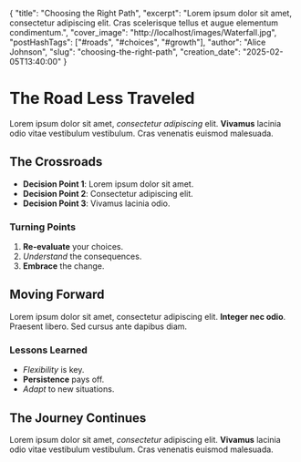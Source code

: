 {
    "title": "Choosing the Right Path",
    "excerpt": "Lorem ipsum dolor sit amet, consectetur adipiscing elit. Cras scelerisque tellus et augue elementum condimentum.",
    "cover_image": "http://localhost/images/Waterfall.jpg",
    "postHashTags": ["#roads", "#choices", "#growth"],
    "author": "Alice Johnson",
    "slug": "choosing-the-right-path",
    "creation_date": "2025-02-05T13:40:00"
}
  
# The Road Less Traveled

Lorem ipsum dolor sit amet, *consectetur adipiscing* elit. **Vivamus** lacinia odio vitae vestibulum vestibulum. Cras venenatis euismod malesuada.

## The Crossroads

- **Decision Point 1**: Lorem ipsum dolor sit amet.
- **Decision Point 2**: Consectetur adipiscing elit.
- **Decision Point 3**: Vivamus lacinia odio.

### Turning Points

1. **Re-evaluate** your choices.
2. *Understand* the consequences.
3. **Embrace** the change.

## Moving Forward

Lorem ipsum dolor sit amet, consectetur adipiscing elit. **Integer nec odio**. Praesent libero. Sed cursus ante dapibus diam.

### Lessons Learned

- *Flexibility* is key.
- **Persistence** pays off.
- *Adapt* to new situations.

## The Journey Continues

Lorem ipsum dolor sit amet, *consectetur* adipiscing elit. **Vivamus** lacinia odio vitae vestibulum vestibulum. Cras venenatis euismod malesuada.
